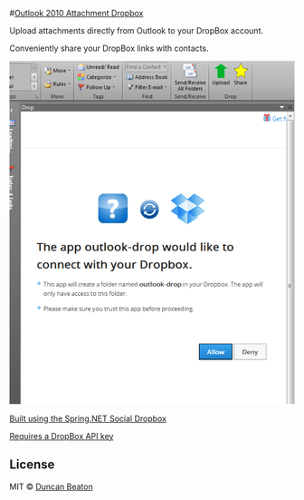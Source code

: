 #[Outlook 2010 Attachment Dropbox](http://dunckr.com)

Upload attachments directly from Outlook to your DropBox account.

Conveniently share your DropBox links with contacts.

![Outlook 2010 Attachment Dropbox](https://github.com/dunckr/outlook-drop/raw/master/sample.png)


[Built using the Spring.NET Social Dropbox](https://github.com/SpringSource/spring-net-social-dropbox)

[Requires a DropBox API key](https://www.dropbox.com/developers/) 

## License

MIT © [Duncan Beaton](http://dunckr.com)
